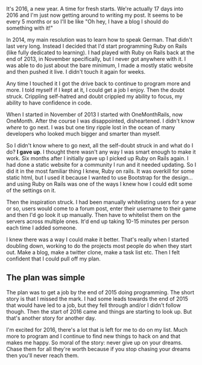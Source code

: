 It's 2016, a new year. A time for fresh starts. We're actually 17 days into 2016 and I'm just now getting around to writing my post. It seems to be every 5 months or so I'll be like "Oh hey, I have a blog I should do something with it!"

In 2014, my main resolution was to learn how to speak German. That didn't last very long. Instead I decided that I'd start programming Ruby on Rails (like fully dedicated to learning). I had played with Ruby on Rails back at the end of 2013, in November specifically, but I never got anywhere with it. I was able to do just about the bare minimum, I made a mostly static website and then pushed it live. I didn't touch it again for weeks. 

Any time I touched it I got the drive back to continue to program more and more. I told myself if I kept at it, I could get a job I enjoy. Then the doubt struck. Crippling self-hatred and doubt crippled my ability to focus, my ability to have confidence in code.

When I started in November of 2013 I started with OneMonthRails, now OneMonth. After the course I was disappointed, disheartened. I didn't know *where* to go next. I was but one tiny ripple lost in the ocean of many developers who looked much bigger and smarter than myself. 

So I didn't know where to go next, all the self-doubt struck in and what do I do? **I gave up**. I thought there wasn't any way I was smart enough to make it work. Six months after I initially gave up I picked up Ruby on Rails again. I had done a static website for a community I run and it needed updating. So I did it in the most familiar thing I knew, Ruby on rails. It was overkill for some static html, but I used it because I wanted to use Bootstrap for the design... and using Ruby on Rails was one of the ways I knew how I could edit some of the settings on it. 

Then the inspiration struck. I had been manually whitelisting users for a year or so, users would come to a forum post, enter their username to their game and then I'd go look it up manually. Then have to whitelist them on the servers across multiple ones. It'd end up taking 10-15 minutes per person each time I added someone. 

I knew there was a way I could make it better. That's really when I started doubling down, working to do the projects most people do when they start out. Make a blog, make a twitter clone, make a task list etc. Then I felt confident that I could pull off my plan. 

## The plan was simple

The plan was to get a job by the end of 2015 doing programming. The short story is that I missed the mark. I had some leads towards the end of 2015 that would have led to a job, but they fell through and/or I didn't follow though. Then the start of 2016 came and things are starting to look up. But that's another story for another day. 

I'm excited for 2016, there's a lot that is left for me to do on my list. Much more to program and I continue to find new things to hack on and that makes me happy. So moral of the story: never give up on your dreams. Chase them for all they're worth because if you stop chasing your dreams then you'll never reach them. 
